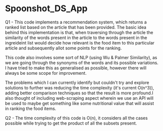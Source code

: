 # Spoonshot_DS_App

Q1 - This code implements a recommendation system, which returns a ranked list based on the article that has been provided. The basic idea behind this implementation is that, when traversing through the article the similarity of the words present in the article to the words present in the ingreideint list would decide how relevant is the food item to this particular article and subsequently allot some points for the ranking. 

This code also involves some sort of NLP (using Wu & Palmer Similarity), as we are going through the synonyms of the words and its possible variations. I have tried to make this as generalised as possible, however there will always be some scope for improvement. 

The problems which I can currently identify but couldn't try and explore solutions to further was reducing the time complexity (it's current O(n^3)), adding better comparison techniques so that the result is more profound.I also thought of including web-scraping aspect wherein we use an API will be used to maybe get something like some nutritional value that will assist in ranking the food items.

Q2 - The time complexity of this code is O(n), it considers all the cases possible while trying to get the product of all the subsets present.

